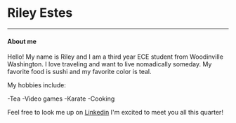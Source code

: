 
# Riley Estes
___
#### About me

Hello! My name is Riley and I am a third year ECE student from Woodinville Washington. 
I love traveling and want to live nomadically someday.
My favorite food is sushi and my favorite color is teal. 

My hobbies include:

-Tea
-Video games
-Karate
-Cooking

Feel free to look me up on [Linkedin](https://www.linkedin.com/in/rileyestes/)
I'm excited to meet you all this quarter!
